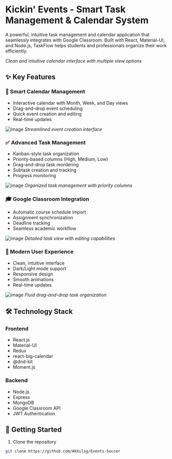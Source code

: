 # Kickin' Events - Smart Task Management & Calendar System

A powerful, intuitive task management and calendar application that seamlessly integrates with Google Classroom. Built with React, Material-UI, and Node.js, TaskFlow helps students and professionals organize their work efficiently.


*Clean and intuitive calendar interface with multiple view options*

## ✨ Key Features

### 📅 Smart Calendar Management
- Interactive calendar with Month, Week, and Day views
- Drag-and-drop event scheduling
- Quick event creation and editing
- Real-time updates

![image](https://github.com/user-attachments/assets/97f00fba-7750-4071-8e5c-b30973a8c2f4)
*Streamlined event creation interface*

### ✅ Advanced Task Management
- Kanban-style task organization
- Priority-based columns (High, Medium, Low)
- Drag-and-drop task reordering
- Subtask creation and tracking
- Progress monitoring

![image](https://github.com/user-attachments/assets/3d46c8fe-7cd0-40f5-a1c2-0cfaace88ce1)
*Organized task management with priority columns*

### 🎓 Google Classroom Integration
- Automatic course schedule import
- Assignment synchronization
- Deadline tracking
- Seamless academic workflow
  
![image](https://github.com/user-attachments/assets/634e6c99-0d1b-4586-8d5f-595b66192dfd)
*Detailed task view with editing capabilities*

### 🎨 Modern User Experience
- Clean, intuitive interface
- Dark/Light mode support
- Responsive design
- Smooth animations
- Real-time updates

![image](https://github.com/user-attachments/assets/cdcc4e49-299c-4740-8e84-13526ce0e591)
*Fluid drag-and-drop task organization*

## 🛠️ Technology Stack

### Frontend
- React.js
- Material-UI
- Redux
- react-big-calendar
- @dnd-kit
- Moment.js

### Backend
- Node.js
- Express
- MongoDB
- Google Classroom API
- JWT Authentication

## 🚀 Getting Started

1. Clone the repository
```bash
git clone https://github.com/Akhilsg/Events-Soccer
